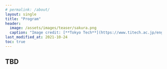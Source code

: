 ```yaml
---
# permalink: /about/
layout: single
title: "Program"
header:
  image: /assets/images/teaser/sakura.png
  caption: "Image credit: [**Tokyo Tech**](https://www.titech.ac.jp/english)"
last_modified_at: 2021-10-24
toc: true
---
```


## TBD
